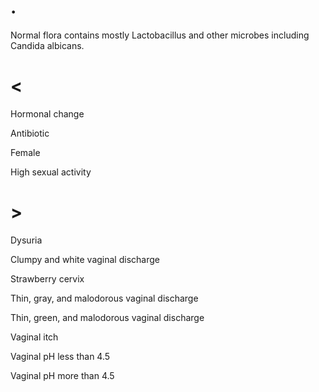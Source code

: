 # .

Normal flora contains mostly Lactobacillus and other microbes including Candida albicans.

# <

Hormonal change

Antibiotic

Female

High sexual activity

# >

Dysuria

Clumpy and white vaginal discharge

Strawberry cervix

Thin, gray, and malodorous vaginal discharge

Thin, green, and malodorous vaginal discharge

Vaginal itch

Vaginal pH less than 4.5

Vaginal pH more than 4.5

